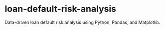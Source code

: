 # loan-default-risk-analysis
Data-driven loan default risk analysis using Python, Pandas, and Matplotlib.
